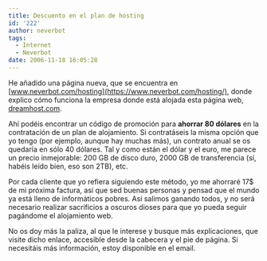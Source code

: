 ```yaml
---
title: Descuento en el plan de hosting
id: '222'
author: neverbot
tags:
  - Internet
  - Neverbot
date: 2006-11-18 16:05:28
---
```


He añadido una página nueva, que se encuentra en [www.neverbot.com/hosting](https://www.neverbot.com/hosting/), donde explico cómo funciona la empresa donde está alojada esta página web, [dreamhost.com](http://www.dreamhost.com/).

Ahí podéis encontrar un código de promoción para **ahorrar 80 dólares** en la contratación de un plan de alojamiento. Si contratáseis la misma opción que yo tengo (por ejemplo, aunque hay muchas más), un contrato anual se os quedaría en sólo 40 dólares. Tal y como están el dólar y el euro, me parece un precio inmejorable: 200 GB de disco duro, 2000 GB de transferencia (sí, habéis leído bien, eso son 2TB), etc.

Por cada cliente que yo refiera siguiendo este método, yo me ahorraré 17$ de mi próxima factura, así que sed buenas personas y pensad que el mundo ya está lleno de informáticos pobres. Así salimos ganando todos, y no será necesario realizar sacrificios a oscuros dioses para que yo pueda seguir pagándome el alojamiento web.

No os doy más la paliza, al que le interese y busque más explicaciones, que visite dicho enlace, accesible desde la cabecera y el pie de página. Si necesitáis más información, estoy disponible en el email.